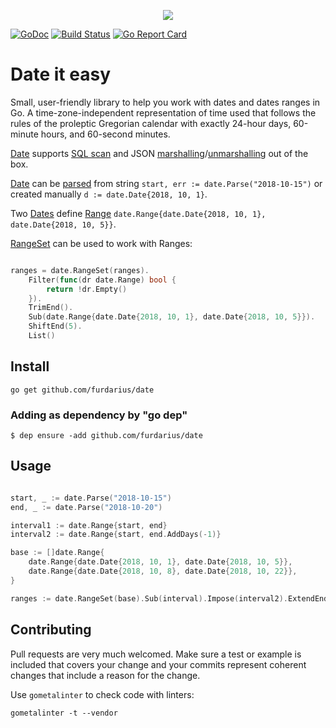 <p align="center"><img src="https://habrastorage.org/webt/te/ys/9a/teys9a3vkkbf7watmp8vh-2ar4s.png"></p>

[![GoDoc](https://godoc.org/github.com/furdarius/date?status.svg)](https://godoc.org/github.com/furdarius/date)
[![Build Status](https://travis-ci.org/furdarius/date.svg?branch=master)](https://travis-ci.org/furdarius/date)
[![Go Report Card](https://goreportcard.com/badge/github.com/furdarius/date)](https://goreportcard.com/report/github.com/furdarius/date)

# Date it easy

Small, user-friendly library to help you work with dates and dates ranges in Go. A time-zone-independent representation of time used that follows the rules of the proleptic Gregorian calendar with exactly 24-hour days, 60-minute hours, and 60-second minutes.

[Date](https://godoc.org/github.com/furdarius/date#Date) supports [SQL scan](https://godoc.org/github.com/furdarius/date#Date.Scan) and JSON [marshalling](https://godoc.org/github.com/furdarius/date#Date.MarshalText)/[unmarshalling](https://godoc.org/github.com/furdarius/date#Date.UnmarshalText) out of the box.

[Date](https://godoc.org/github.com/furdarius/date#Date) can be [parsed](https://godoc.org/github.com/furdarius/date#Parse) from string `start, err := date.Parse("2018-10-15")` or created manually `d := date.Date{2018, 10, 1}`.

Two [Dates](https://godoc.org/github.com/furdarius/date#Date) define [Range](https://godoc.org/github.com/furdarius/date#Range) `date.Range{date.Date{2018, 10, 1}, date.Date{2018, 10, 5}}`.

[RangeSet](https://godoc.org/github.com/furdarius/date#RangeSet) can be used to work with Ranges:
```go

ranges = date.RangeSet(ranges).
	Filter(func(dr date.Range) bool {
		return !dr.Empty()
	}).
	TrimEnd().
	Sub(date.Range{date.Date{2018, 10, 1}, date.Date{2018, 10, 5}}).
	ShiftEnd(5).
	List()
```


## Install
```
go get github.com/furdarius/date
```

### Adding as dependency by "go dep"
```
$ dep ensure -add github.com/furdarius/date
```

## Usage
```go

start, _ := date.Parse("2018-10-15")
end, _ := date.Parse("2018-10-20")

interval1 := date.Range{start, end}
interval2 := date.Range{start, end.AddDays(-1)}

base := []date.Range{
	date.Range{date.Date{2018, 10, 1}, date.Date{2018, 10, 5}},
	date.Range{date.Date{2018, 10, 8}, date.Date{2018, 10, 22}},
}

ranges := date.RangeSet(base).Sub(interval).Impose(interval2).ExtendEnd().List()
```

## Contributing

Pull requests are very much welcomed. Make sure a test or example is included that covers your change and
your commits represent coherent changes that include a reason for the change.

Use `gometalinter` to check code with linters:
```
gometalinter -t --vendor
```
